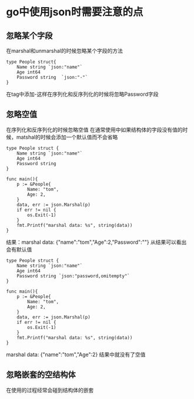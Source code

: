 # go中使用json时需要注意的点

## 忽略某个字段
在marshal和unmarshal的时候忽略某个字段的方法
```
type People struct{
	Name string `json:"name"`
	Age int64
	Password string  `json:"-"`
}
```
在tag中添加-这样在序列化和反序列化的时候将忽略Password字段

## 忽略空值
在序列化和反序列化的时候忽略空值
在通常使用中如果结构体的字段没有值的时候，matshal的时候会添加一个默认值而不会省略
```
type People struct {
	Name string `json:"name"`
	Age int64
	Password string
}

func main(){
	p := &People{
		Name: "tom",
		Age: 2,
	}
	data, err := json.Marshal(p)
	if err != nil {
		os.Exit(-1)
	}
	fmt.Printf("marshal data: %s", string(data))
}
```
结果：marshal data: {"name":"tom","Age":2,"Password":""} 从结果可以看出会有默认值
```
type People struct {
	Name string `json:"name"`
	Age int64
	Password string `json:"password,omitempty"`
}

func main(){
	p := &People{
		Name: "tom",
		Age: 2,
	}
	data, err := json.Marshal(p)
	if err != nil {
		os.Exit(-1)
	}
	fmt.Printf("marshal data: %s", string(data))
}
```
marshal data: {"name":"tom","Age":2} 结果中就没有了空值

## 忽略嵌套的空结构体
在使用的过程经常会碰到结构体的嵌套










